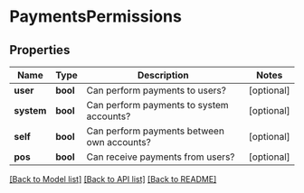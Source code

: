 # PaymentsPermissions

## Properties
Name | Type | Description | Notes
------------ | ------------- | ------------- | -------------
**user** | **bool** | Can perform payments to users? | [optional] 
**system** | **bool** | Can perform payments to system accounts? | [optional] 
**self** | **bool** | Can perform payments between own accounts? | [optional] 
**pos** | **bool** | Can receive payments from users? | [optional] 

[[Back to Model list]](../../README.md#documentation-for-models) [[Back to API list]](../../README.md#documentation-for-api-endpoints) [[Back to README]](../../README.md)

